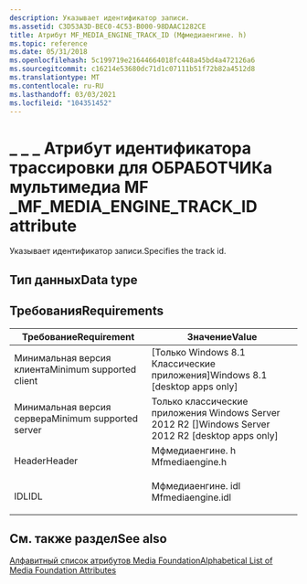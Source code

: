 ```yaml
---
description: Указывает идентификатор записи.
ms.assetid: C3D53A3D-BEC0-4C53-B000-98DAAC1282CE
title: Атрибут MF_MEDIA_ENGINE_TRACK_ID (Мфмедиаенгине. h)
ms.topic: reference
ms.date: 05/31/2018
ms.openlocfilehash: 5c199719e21644664018fc448a45bd4a472126a6
ms.sourcegitcommit: c16214e53680dc71d1c07111b51f72b82a4512d8
ms.translationtype: MT
ms.contentlocale: ru-RU
ms.lasthandoff: 03/03/2021
ms.locfileid: "104351452"
---
```

# <a name="mf_media_engine_track_id-attribute"></a><span data-ttu-id="39a8d-103">\_ \_ \_ Атрибут идентификатора трассировки для ОБРАБОТЧИКа мультимедиа MF \_</span><span class="sxs-lookup"><span data-stu-id="39a8d-103">MF\_MEDIA\_ENGINE\_TRACK\_ID attribute</span></span>

<span data-ttu-id="39a8d-104">Указывает идентификатор записи.</span><span class="sxs-lookup"><span data-stu-id="39a8d-104">Specifies the track id.</span></span>

## <a name="data-type"></a><span data-ttu-id="39a8d-105">Тип данных</span><span class="sxs-lookup"><span data-stu-id="39a8d-105">Data type</span></span>

## <a name="requirements"></a><span data-ttu-id="39a8d-106">Требования</span><span class="sxs-lookup"><span data-stu-id="39a8d-106">Requirements</span></span>



| <span data-ttu-id="39a8d-107">Требование</span><span class="sxs-lookup"><span data-stu-id="39a8d-107">Requirement</span></span> | <span data-ttu-id="39a8d-108">Значение</span><span class="sxs-lookup"><span data-stu-id="39a8d-108">Value</span></span> |
|-------------------------------------|----------------------------------------------------------------------------------------------|
| <span data-ttu-id="39a8d-109">Минимальная версия клиента</span><span class="sxs-lookup"><span data-stu-id="39a8d-109">Minimum supported client</span></span><br/> | <span data-ttu-id="39a8d-110">\[Только Windows 8.1 Классические приложения\]</span><span class="sxs-lookup"><span data-stu-id="39a8d-110">Windows 8.1 \[desktop apps only\]</span></span><br/>                                                 |
| <span data-ttu-id="39a8d-111">Минимальная версия сервера</span><span class="sxs-lookup"><span data-stu-id="39a8d-111">Minimum supported server</span></span><br/> | <span data-ttu-id="39a8d-112">Только классические приложения Windows Server 2012 R2 \[\]</span><span class="sxs-lookup"><span data-stu-id="39a8d-112">Windows Server 2012 R2 \[desktop apps only\]</span></span><br/>                                      |
| <span data-ttu-id="39a8d-113">Header</span><span class="sxs-lookup"><span data-stu-id="39a8d-113">Header</span></span><br/>                   | <dl> <span data-ttu-id="39a8d-114"><dt>Мфмедиаенгине. h</dt></span><span class="sxs-lookup"><span data-stu-id="39a8d-114"><dt>Mfmediaengine.h</dt></span></span> </dl>   |
| <span data-ttu-id="39a8d-115">IDL</span><span class="sxs-lookup"><span data-stu-id="39a8d-115">IDL</span></span><br/>                      | <dl> <span data-ttu-id="39a8d-116"><dt>Мфмедиаенгине. idl</dt></span><span class="sxs-lookup"><span data-stu-id="39a8d-116"><dt>Mfmediaengine.idl</dt></span></span> </dl> |



## <a name="see-also"></a><span data-ttu-id="39a8d-117">См. также раздел</span><span class="sxs-lookup"><span data-stu-id="39a8d-117">See also</span></span>

<dl> <dt>

[<span data-ttu-id="39a8d-118">Алфавитный список атрибутов Media Foundation</span><span class="sxs-lookup"><span data-stu-id="39a8d-118">Alphabetical List of Media Foundation Attributes</span></span>](alphabetical-list-of-media-foundation-attributes.md)
</dt> </dl>

 

 




